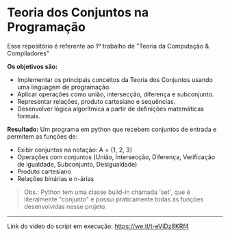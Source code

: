 # Teoria dos Conjuntos na Programação
Esse repositório é referente ao 1º trabalho de "Teoria da Computação &amp; Compiladores"

**Os objetivos são:**  
- Implementar os principais conceitos da Teoria dos Conjuntos usando uma linguagem de
  programação.  
- Aplicar operações como união, intersecção, diferença e subconjunto.  
- Representar relações, produto cartesiano e sequências.  
- Desenvolver lógica algorítmica a partir de definições matemáticas formais.  

**Resultado:**
Um programa em python que recebem conjuntos de entrada e permitem as funções de:
- Exibir conjuntos na notação: A = {1, 2, 3}
- Operações com conjuntos (União, Intersecção, Diferença, Verificação de igualdade, Subconjunto, Desigualdade)
- Produto cartesiano
- Relações binárias e n-árias

> Obs.: Python tem uma classe build-in chamada 'set', que é literalmente "conjunto" e possui praticamente todas as funções desenvolvidas nesse projeto.

***

Link do vídeo do script em execução: https://we.tl/t-eViDz8KRf4
